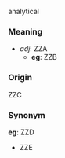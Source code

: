 analytical
### Meaning
+ _adj_: ZZA
    + __eg__: ZZB

### Origin

ZZC

### Synonym

__eg__: ZZD

+ ZZE


